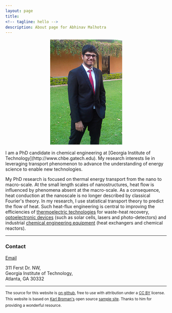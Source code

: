 ```yaml
---
layout: page
title: 
<!-- tagline: hello -->
description: About page for Abhinav Malhotra
---
```

<div style="display: flex; justify-content: center;">
<img src="assets/images/AM.jpg" />
</div>

<br/>
I am a PhD candidate in chemical engineering at [Georgia Institute of Technology](http://www.chbe.gatech.edu). My research interests lie in leveraging transport phenomenon to advance the understanding of energy science to enable new technologies. 

My PhD research is focused on thermal energy transport from the nano to macro-scale. At the small length scales of nanostructures, heat flow is influenced by phenomena absent at the macro-scale. As a consequence, heat conduction at the nanoscale is no longer described by classical Fourier's theory. In my research, I use statistical transport theory to predict the flow of heat. Such heat-flux engineering is central to improving the efficiencies of [thermoelectric technologies](https://www.nature.com/subjects/thermoelectrics) for waste-heat recovery, [optoelectronic devices](https://en.wikipedia.org/wiki/Optoelectronics) (such as solar cells, lasers and photo-detectors) and industrial [chemical engineering equipment](https://www.aiche.org/rapid/projects/list) (heat exchangers and chemical reactors).

---
### <a name="contact"></a>Contact
[Email](mailto:abhinav.m@aol.com)

311 Ferst Dr. NW, <br/>
Georgia Institute of Technology, <br/>
Atlanta, GA 30332

---
<sup> The source for this website is [on github](https://github.com/ABMalhotra/Website_CC-BY), free to use with attribution under a [CC BY](https://creativecommons.org/licenses/by/3.0/) license. This website is based on [Karl Broman's](https://github.com/kbroman) open source [sample site](https://github.com/kbroman/simple_site). Thanks to him for providing a wonderful resource. </sup>
